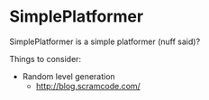 SimplePlatformer
================

SimplePlatformer is a simple platformer (nuff said)?


Things to consider:

- Random level generation
  - http://blog.scramcode.com/
    
